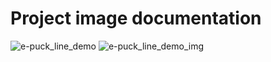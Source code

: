 # Project image documentation

![e-puck_line_demo](https://user-images.githubusercontent.com/72262185/232276501-672d7306-1bb4-4044-b414-71a62fa885fe.png)
![e-puck_line_demo_img](https://user-images.githubusercontent.com/72262185/232276509-053d193c-bb94-4b10-8dca-ae24e0df3fdc.png)
